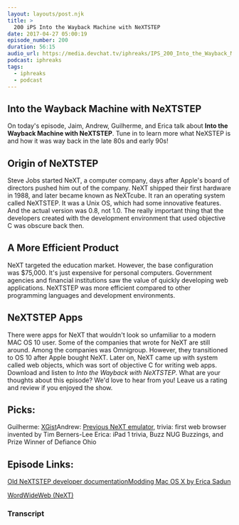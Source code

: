 ```yaml
---
layout: layouts/post.njk
title: >
  200 iPS Into the Wayback Machine with NeXTSTEP
date: 2017-04-27 05:00:19
episode_number: 200
duration: 56:15
audio_url: https://media.devchat.tv/iphreaks/IPS_200_Into_the_Wayback_Machine_with_NeXTSTEP.mp3
podcast: iphreaks
tags:
  - iphreaks
  - podcast
---
```


## Into the Wayback Machine with NeXTSTEP

On today's episode, Jaim,&nbsp;Andrew, Guilherme, and Erica talk about **Into the Wayback Machine with NeXTSTEP**. Tune in to learn more what NeXSTEP is and how it was way back in the late 80s and early 90s!

## Origin of NeXTSTEP

Steve Jobs started NeXT, a computer company, days after Apple's board of directors pushed him out of the company.&nbsp;NeXT&nbsp;shipped their first hardware in 1988, and later became known as NeXTcube. It ran an operating system called NeXTSTEP. It was a Unix OS, which had some innovative features. And the actual version was 0.8, not 1.0. The really important thing that&nbsp;the developers created with the&nbsp;development environment that used objective C was obscure back then.

## A More Efficient&nbsp;Product

NeXT targeted the education market. However, the base configuration was&nbsp;\$75,000. It's just expensive for personal computers. Government agencies and financial institutions saw the value of quickly developing web applications. NeXTSTEP was more efficient compared to other programming languages and development environments.

## NeXTSTEP Apps

There were apps for NeXT that wouldn't look so unfamiliar to a modern MAC OS 10 user. Some of the companies that wrote for NeXT are still around. Among the companies was Omnigroup. However, they transitioned to OS 10 after Apple bought NeXT.&nbsp;Later on, NeXT came up with system called web objects, which was sort of objective C for writing web apps. Download and listen to _Into the&nbsp;Wayback&nbsp;with&nbsp;NeXTSTEP_. What are your thoughts about this episode? We'd love to hear from you! Leave us a rating and review if you enjoyed the show.

## Picks:

Guilherme: [XGist](https://github.com/Bunn/Xgist)Andrew: [Previous NeXT emulator](https://previous.alternative-system.com),&nbsp;trivia: first web browser invented by Tim Berners-Lee Erica: iPad 1 trivia, Buzz NUG Buzzings, and Prize Winner of Defiance Ohio

## Episode Links:

[Old NeXTSTEP developer documentation](https://www.nextcomputers.org/NeXTfiles/Docs/NeXTStep/3.3/nd/Summaries/)[Modding Mac OS X by Erica Sadun](https://www.abebooks.com/Modding-Mac-OS-X-Erica-Sadun/18152865263/bd)

[WordWideWeb (NeXT)](https://browsers.evolt.org/browsers/archive/worldwideweb/NeXT/)

### Transcript
